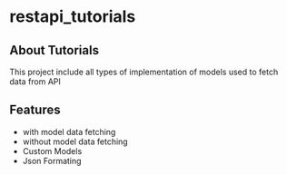 # restapi_tutorials


## About Tutorials 

This project include all types of implementation of models used to fetch data from API

## Features  

- with model data fetching 
- without model data fetching
- Custom Models
- Json Formating
